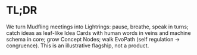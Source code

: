 # TL;DR
We turn Mudfling meetings into Lightrings: pause, breathe, speak in turns; catch ideas as leaf-like Idea Cards with human words in veins and machine schema in core; grow Concept Nodes; walk EvoPath (self regulation → congruence). This is an illustrative flagship, not a product.
